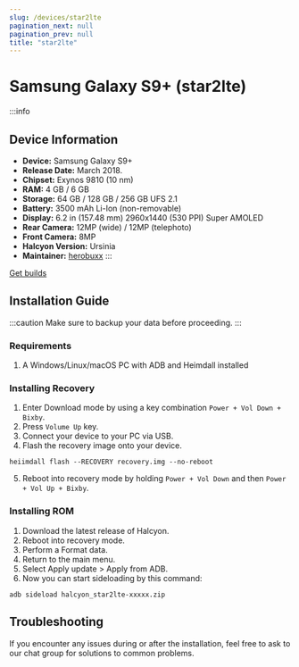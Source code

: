 ```yaml
---
slug: /devices/star2lte
pagination_next: null
pagination_prev: null
title: "star2lte"
---
```


# Samsung Galaxy S9+ (star2lte)
:::info
## Device Information

- **Device:** Samsung Galaxy S9+
- **Release Date:** March 2018.
- **Chipset:** 	Exynos 9810 (10 nm)
- **RAM:** 4  GB / 6 GB
- **Storage:** 64 GB / 128 GB / 256 GB UFS 2.1
- **Battery:** 3500 mAh Li-Ion (non-removable)
- **Display:** 6.2 in (157.48 mm) 2960x1440 (530 PPI) Super AMOLED
- **Rear Camera:** 12MP (wide) / 12MP (telephoto)
- **Front Camera:** 8MP
- **Halcyon Version:** Ursinia
- **Maintainer:** [herobuxx](https://github.com/herobuxx)
:::

<a href="https://www.pling.com/p/2058150/" class="button button--primary">Get builds</a>

## Installation Guide
:::caution
Make sure to backup your data before proceeding.
:::

### Requirements
1. A Windows/Linux/macOS PC with ADB and Heimdall installed

### Installing Recovery
1. Enter Download mode by using a key combination `Power + Vol Down + Bixby`.
2. Press `Volume Up` key.
3. Connect your device to your PC via USB.
4. Flash the recovery image onto your device.
```
heiimdall flash --RECOVERY recovery.img --no-reboot
```
5. Reboot into recovery mode by holding `Power + Vol Down` and then `Power + Vol Up + Bixby`.

### Installing ROM
1. Download the latest release of Halcyon.
2. Reboot into recovery mode.
3. Perform a Format data.
4. Return to the main menu.
5. Select Apply update > Apply from ADB.
6. Now you can start sideloading by this command:
```
adb sideload halcyon_star2lte-xxxxx.zip
```

## Troubleshooting

If you encounter any issues during or after the installation, feel free to ask to our chat group for solutions to common problems.
